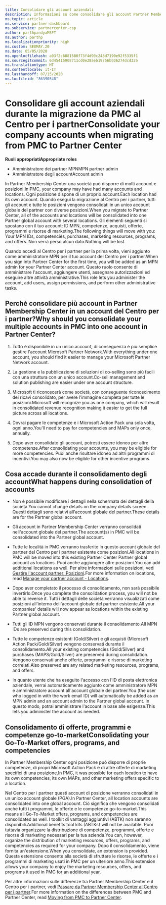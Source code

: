 ```yaml
---
title: Consolidare gli account aziendali
description: Informazioni su come consolidare gli account Partner Membership Center (PMC) in un unico account nel Centro per i partner. Si applica alla migrazione da Partner Membership Center (PMC) al Centro per i partner.
ms.topic: article
ms.service: partner-dashboard
ms.subservice: partnercenter-csp
author: parthpandyaMSFT
ms.author: parthp
ms.localizationpriority: high
ms.custom: SEOMAY.20
ms.date: 05/05/2020
ms.openlocfilehash: a03f2c6881580f73f4d90c248d7190e92f5335f1
ms.sourcegitcommit: 6d45415908711cd0e28aeb19756b036274dcd326
ms.translationtype: HT
ms.contentlocale: it-IT
ms.lasthandoff: 07/15/2020
ms.locfileid: "86390548"
---
```

# <a name="consolidate-your-company-accounts-when-migrating-from-pmc-to-partner-center"></a><span data-ttu-id="117f7-104">Consolidare gli account aziendali durante la migrazione da PMC al Centro per i partner</span><span class="sxs-lookup"><span data-stu-id="117f7-104">Consolidate your company accounts when migrating from PMC to Partner Center</span></span>

<span data-ttu-id="117f7-105">**Ruoli appropriati**</span><span class="sxs-lookup"><span data-stu-id="117f7-105">**Appropriate roles**</span></span>

- <span data-ttu-id="117f7-106">Amministratore dei partner MPN</span><span class="sxs-lookup"><span data-stu-id="117f7-106">MPN partner admin</span></span>
- <span data-ttu-id="117f7-107">Amministratore degli account</span><span class="sxs-lookup"><span data-stu-id="117f7-107">Account admin</span></span>

<span data-ttu-id="117f7-108">In Partner Membership Center una società può disporre di molti account e posizioni.</span><span class="sxs-lookup"><span data-stu-id="117f7-108">In PMC, your company may have had many accounts and locations.</span></span> <span data-ttu-id="117f7-109">Ogni posizione dispone di un proprio account.</span><span class="sxs-lookup"><span data-stu-id="117f7-109">Each location had its own account.</span></span> <span data-ttu-id="117f7-110">Quando esegui la migrazione al Centro per i partner, tutti gli account e tutte le posizioni vengono consolidati in un unico account globale del partner con diverse posizioni.</span><span class="sxs-lookup"><span data-stu-id="117f7-110">When you migrate to Partner Center, all of the accounts and locations will be consolidated into one Partner global account with several locations.</span></span> <span data-ttu-id="117f7-111">Gli elementi seguenti si spostano con il tuo account: ID MPN, competenze, acquisti, offerte, programmi e risorse di marketing.</span><span class="sxs-lookup"><span data-stu-id="117f7-111">The following things will move with you: Your MPN IDs, competencies, purchases, marketing resources, programs, and offers.</span></span> <span data-ttu-id="117f7-112">Non verrà perso alcun dato.</span><span class="sxs-lookup"><span data-stu-id="117f7-112">Nothing will be lost.</span></span>

<span data-ttu-id="117f7-113">Quando accedi al Centro per i partner per la prima volta, vieni aggiunto come amministratore MPN per il tuo account del Centro per i partner.</span><span class="sxs-lookup"><span data-stu-id="117f7-113">When you sign into Partner Center for the first time, you will be added as an MPN admin for your Partner Center account.</span></span> <span data-ttu-id="117f7-114">Questo ruolo consente di amministrare l'account, aggiungere utenti, assegnare autorizzazioni ed eseguire altre attività amministrative.</span><span class="sxs-lookup"><span data-stu-id="117f7-114">This role lets you administer the account, add users, assign permissions, and perform other administrative tasks.</span></span>

## <a name="why-should-you-consolidate-your-multiple-accounts-in-pmc-into-one-account-in-partner-center"></a><span data-ttu-id="117f7-115">Perché consolidare più account in Partner Membership Center in un account del Centro per i partner?</span><span class="sxs-lookup"><span data-stu-id="117f7-115">Why should you consolidate your multiple accounts in PMC into one account in Partner Center?</span></span>

1. <span data-ttu-id="117f7-116">Tutto è disponibile in un unico account, di conseguenza è più semplice gestire l'account Microsoft Partner Network.</span><span class="sxs-lookup"><span data-stu-id="117f7-116">With everything under one account, you should find it easier to manage your Microsoft Partner Network account.</span></span>

2. <span data-ttu-id="117f7-117">La gestione e la pubblicazione di soluzioni di co-selling sono più facili con una struttura con un unico account.</span><span class="sxs-lookup"><span data-stu-id="117f7-117">Co-sell management and solution publishing are easier under one account structure.</span></span>

3. <span data-ttu-id="117f7-118">Microsoft ti riconoscerà come società, con conseguente riconoscimento dei ricavi consolidato, per avere l'immagine completa per tutte le posizioni.</span><span class="sxs-lookup"><span data-stu-id="117f7-118">Microsoft will recognize you as one company, which will result in consolidated revenue recognition making it easier to get the full picture across all locations.</span></span>  

4. <span data-ttu-id="117f7-119">Dovrai pagare le competenze e i Microsoft Action Pack una sola volta, ogni anno.</span><span class="sxs-lookup"><span data-stu-id="117f7-119">You'll need to pay for competencies and MAPs only once, annually.</span></span>

5. <span data-ttu-id="117f7-120">Dopo aver consolidato gli account, potresti essere idoneo per altre competenze.</span><span class="sxs-lookup"><span data-stu-id="117f7-120">After consolidating your accounts, you may be eligible for more competencies.</span></span> <span data-ttu-id="117f7-121">Puoi anche risultare idoneo ad altri programmi di incentivi.</span><span class="sxs-lookup"><span data-stu-id="117f7-121">You may also now be eligible for other incentive programs.</span></span>

## <a name="what-happens-during-consolidation-of-accounts"></a><span data-ttu-id="117f7-122">Cosa accade durante il consolidamento degli account</span><span class="sxs-lookup"><span data-stu-id="117f7-122">What happens during consolidation of accounts</span></span>

- <span data-ttu-id="117f7-123">Non è possibile modificare i dettagli nella schermata dei dettagli della società.</span><span class="sxs-lookup"><span data-stu-id="117f7-123">You cannot change details on the company details screen.</span></span> <span data-ttu-id="117f7-124">Questi dettagli sono relativi all'account globale del partner.</span><span class="sxs-lookup"><span data-stu-id="117f7-124">These details are for the Partner global account.</span></span>

- <span data-ttu-id="117f7-125">Gli account in Partner Membership Center verranno consolidati nell'account globale del partner.</span><span class="sxs-lookup"><span data-stu-id="117f7-125">The account(s) in PMC will be consolidated into the Partner global account.</span></span>

- <span data-ttu-id="117f7-126">Tutte le località in PMC verranno trasferite in questo account globale del partner del Centro per i partner esistente come posizioni.</span><span class="sxs-lookup"><span data-stu-id="117f7-126">All locations in PMC will be moved into this existing Partner Center Partner global account as locations.</span></span> <span data-ttu-id="117f7-127">Puoi anche aggiungere altre posizioni.</span><span class="sxs-lookup"><span data-stu-id="117f7-127">You can add additional locations as well.</span></span> <span data-ttu-id="117f7-128">Per altre informazioni sulle posizioni, vedi [Gestire l'account partner: Posizioni](manage-locations.md).</span><span class="sxs-lookup"><span data-stu-id="117f7-128">For more information on locations, read  [Manage your partner account - Locations](manage-locations.md).</span></span>

- <span data-ttu-id="117f7-129">Dopo aver completato il processo di consolidamento, non sarà possibile invertirlo.</span><span class="sxs-lookup"><span data-stu-id="117f7-129">Once you complete the consolidation process, you will not be able to reverse it.</span></span> <span data-ttu-id="117f7-130">Tutti i dettagli delle società verranno visualizzati come posizioni all'interno dell'account globale del partner esistente.</span><span class="sxs-lookup"><span data-stu-id="117f7-130">All your companies' details will now appear as locations within the existing Partner global account.</span></span> 

- <span data-ttu-id="117f7-131">Tutti gli ID MPN vengono conservati durante il consolidamento.</span><span class="sxs-lookup"><span data-stu-id="117f7-131">All MPN IDs are preserved during this consolidation.</span></span>

- <span data-ttu-id="117f7-132">Tutte le competenze esistenti (Gold/Silver) e gli acquisti (Microsoft Action Pack/Gold/Silver) vengono conservati durante il consolidamento.</span><span class="sxs-lookup"><span data-stu-id="117f7-132">All your existing competencies (Gold/Silver) and purchases (MAPS/Gold/Silver) are preserved during consolidation.</span></span> <span data-ttu-id="117f7-133">Vengono conservati anche offerte, programmi e risorse di marketing correlati.</span><span class="sxs-lookup"><span data-stu-id="117f7-133">Also preserved are any related marketing resources, programs, and offers.</span></span>

- <span data-ttu-id="117f7-134">In quanto utente che ha eseguito l'accesso con l'ID di posta elettronica aziendale, verrai automaticamente aggiunto come amministratore MPN e amministratore account all'account globale del partner.</span><span class="sxs-lookup"><span data-stu-id="117f7-134">You (the user who logged in with the work email ID) will automatically be added as an MPN admin and an account admin to the Partner global account.</span></span> <span data-ttu-id="117f7-135">In questo modo, potrai amministrare l'account in base alle esigenze.</span><span class="sxs-lookup"><span data-stu-id="117f7-135">This lets you administer the account as needed.</span></span>

## <a name="consolidating-your-go-to-market-offers-programs-and-competencies"></a><span data-ttu-id="117f7-136">Consolidamento di offerte, programmi e competenze go-to-market</span><span class="sxs-lookup"><span data-stu-id="117f7-136">Consolidating your Go-To-Market offers, programs, and competencies</span></span>

<span data-ttu-id="117f7-137">In Partner Membership Center ogni posizione può disporre di proprie competenze, di propri Microsoft Action Pack e di altre offerte di marketing specifici di una posizione.</span><span class="sxs-lookup"><span data-stu-id="117f7-137">In PMC, it was possible for each location to have its own competencies, its own MAPs, and other marketing offers specific to a location.</span></span>

<span data-ttu-id="117f7-138">Nel Centro per i partner questi account di posizione verranno consolidati in un unico account globale (PGA).</span><span class="sxs-lookup"><span data-stu-id="117f7-138">In Partner Center, all location accounts are consolidated into one global account.</span></span> <span data-ttu-id="117f7-139">Ciò significa che vengono consolidati anche tutti i programmi, le offerte e le competenze go-to-market.</span><span class="sxs-lookup"><span data-stu-id="117f7-139">This means all Go-To-Market offers, programs, and competencies are consolidated as well.</span></span> <span data-ttu-id="117f7-140">I toolkit di vantaggi aggiuntivi (ABTK) non saranno disponibili.</span><span class="sxs-lookup"><span data-stu-id="117f7-140">Additional benefits tool kits (ABTKs) will not be available.</span></span> <span data-ttu-id="117f7-141">Puoi tuttavia organizzare la distribuzione di competenze, programmi, offerte e risorse di marketing necessari per la tua azienda.</span><span class="sxs-lookup"><span data-stu-id="117f7-141">You can, however, organize the distribution of marketing resources, offers, programs, and competencies as required for your company.</span></span> <span data-ttu-id="117f7-142">Dopo il consolidamento, viene fornita un'estensione.</span><span class="sxs-lookup"><span data-stu-id="117f7-142">When you consolidate, an extension is provided.</span></span> <span data-ttu-id="117f7-143">Questa estensione consente alla società di sfruttare le risorse, le offerte e i programmi di marketing usati in PMC per un ulteriore anno.</span><span class="sxs-lookup"><span data-stu-id="117f7-143">This extension allows your company to enjoy the marketing resources, offers, and programs it used in PMC for an additional year.</span></span>

<span data-ttu-id="117f7-144">Per altre informazioni sulle differenze tra Partner Membership Center e il Centro per i partner, vedi [Passare da Partner Membership Center al Centro per i partner](guide-to-migration.md).</span><span class="sxs-lookup"><span data-stu-id="117f7-144">For more information on the differences between PMC and Partner Center, read [Moving from PMC to Partner Center](guide-to-migration.md).</span></span>
